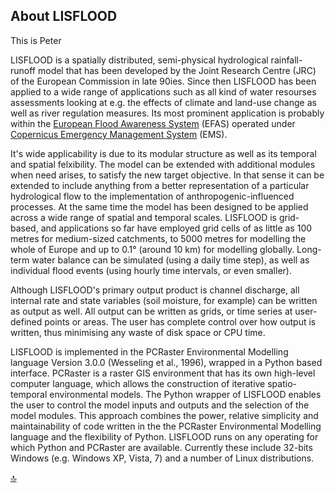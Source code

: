## About LISFLOOD

This is Peter

LISFLOOD is a spatially distributed, semi-physical hydrological rainfall-runoff model that has been developed by the Joint Research Centre (JRC) of the European Commission in late 90ies. Since then LISFLOOD has been applied to a wide range of applications such as all kind of water resourses assessments looking at e.g. the effects of climate and land-use change as well as river regulation measures. Its most prominent application is probably within the [European Flood Awareness System](https://www.efas.eu/) (EFAS) operated under [Copernicus Emergency Management System](http://emergency.copernicus.eu/) (EMS).

It's wide applicability is due to its modular structure as well as its temporal and spatial felxibility. The model can be extended with additional modules when need arises, to satisfy the new target objective. In that sense it can be extended to include anything from a better representation of a particular hydrological flow to the implementation of anthropogenic-influenced processes. At the same time the model has been designed to be applied across a wide range of spatial and temporal scales. LISFLOOD is grid-based, and applications so far have employed grid cells of as little as 100 metres for medium-sized catchments, to 5000 metres for modelling the whole of Europe and up to 0.1° (around 10 km) for modelling globally. Long-term water balance can be simulated (using a daily time step), as well as individual flood events (using hourly time intervals, or even smaller). 

Although LISFLOOD's primary output product is channel discharge, all internal rate and state variables (soil moisture, for example) can be written as output as well. All output can be written as grids, or time series at user-defined points or areas. The user has complete control over how output is written, thus minimising any waste of disk space or CPU time.

LISFLOOD is implemented in the PCRaster Environmental Modelling language Version 3.0.0 (Wesseling et al., 1996), wrapped in a Python based interface. PCRaster is a raster GIS environment that has its own high-level computer language, which allows the construction of iterative spatio-temporal environmental models. The Python wrapper of LISFLOOD enables the user to control the model inputs and outputs and the selection of the model modules. This approach combines the power, relative simplicity and maintainability of code written in the the PCRaster Environmental Modelling language and the flexibility of Python.
LISFLOOD runs on any operating for which Python and PCRaster are available. Currently these include 32-bits Windows (e.g. Windows XP, Vista, 7) and a number of Linux distributions.


[🔝](#top)
